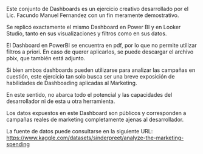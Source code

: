 Este conjunto de Dashboards es un ejercicio creativo desarrollado por el Lic. Facundo Manuel Fernandez con un fin meramente demostrativo.

Se replicó exactamente el mismo Dashboard en Power BI y en Looker Studio, tanto en sus visualizaciones y filtros como en sus datos.

El Dashboard en PowerBI se encuentra en pdf, por lo que no permite utilizar filtros a priori. En caso de querer aplicarlos, se puede descargar el archivo pbix, que también está adjunto.

Si bien ambos dashboards pueden utilizarse para analizar las campañas en cuestión, este ejercicio tan solo busca ser una breve exposición de habilidades de Dashboading aplicadas al Marketing.

En este sentido, no abarca todo el potencial y las capacidades del desarrollador ni de esta u otra herramienta.

Los datos expuestos en este Dashboard son públicos y corresponden a campañas reales de marketing completamente ajenas al desarrollador.

La fuente de datos puede consultarse en la siguiente URL: https://www.kaggle.com/datasets/sinderpreet/analyze-the-marketing-spending
